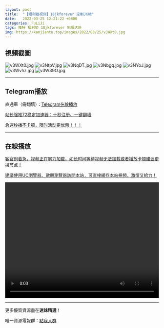 ```yaml
---
layout: post
title:  "【福利姬视频】18jkforever 定制JK裙"
date:   2022-03-25 12:21:22 +0800
categories: FuLiJi
tags: 推特 福利姬 18jkforever 制服诱惑
img: https://kanjiantu.top/images/2022/03/25/v3WXt0.jpg
---
```



## 視頻截圖

![v3WXt0.jpg](https://kanjiantu.top/images/2022/03/25/v3WXt0.jpg)
![v3NtpV.jpg](https://kanjiantu.top/images/2022/03/25/v3NtpV.jpg)
![v3NqDT.jpg](https://kanjiantu.top/images/2022/03/25/v3NqDT.jpg)
![v3Nbgq.jpg](https://kanjiantu.top/images/2022/03/25/v3Nbgq.jpg)
![v3NYoJ.jpg](https://kanjiantu.top/images/2022/03/25/v3NYoJ.jpg)
![v3Wvhz.jpg](https://kanjiantu.top/images/2022/03/25/v3Wvhz.jpg)
![v3W39O.jpg](https://kanjiantu.top/images/2022/03/25/v3W39O.jpg)

* * *
## Telegram播放

直通車（需翻墻）：[Telegram在線播放](https://t.me/mimeijingxuan/122)

<u>站长强推72稳定加速器：[十秒注册、一键翻墙](https://72vpn.xyz/#/register?code=mimei) </u>


<u>急速秒播不卡顿，限时活动更优惠！！！</u>
* * *
## 在線播放
<u>客官别着急，视频正在努力加载，如长时间等待视频无法加载或者播放卡顿建议更换节点！</u>

<u>建議使用UC瀏覽器、歐朋瀏覽器訪問本站，可直接緩存本站視頻，激情又給力！</u>
<center><video src="https://cdn.publer.io/uploads/videos/6245a4a8db2797743f7296a4/1f483b56c660faa47d4098a142723cca.mp4" width="100%" height="380px" controls="controls"></video></center>


* * *
更多優質資源盡在**迷妹精選**！

唯一資源電報群：[點我入群](https://t.me/mimeijingxuan)


